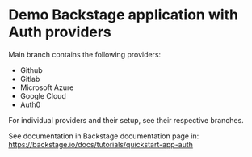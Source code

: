 # Demo Backstage application with Auth providers

Main branch contains the following providers:
* Github
* Gitlab
* Microsoft Azure
* Google Cloud
* Auth0

For individual providers and their setup, see their respective branches.

See documentation in Backstage documentation page in: https://backstage.io/docs/tutorials/quickstart-app-auth
